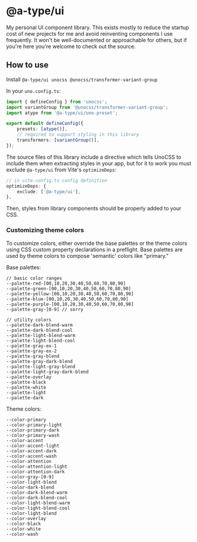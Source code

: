 # @a-type/ui

My personal UI component library. This exists mostly to reduce the startup cost of new projects for me and avoid reinventing components I use frequently. It won't be well-documented or approachable for others, but if you're here you're welcome to check out the source.

## How to use

Install `@a-type/ui unocss @unocss/transformer-variant-group`

In your `uno.config.ts`:

```ts
import { defineConfig } from 'unocss';
import variantGroup from '@unocss/transformer-variant-group';
import atype from '@a-type/ui/uno-preset';

export default defineConfig({
	presets: [atype()],
	// required to support styling in this library
	transformers: [variantGroup()],
});
```

The source files of this library include a directive which tells UnoCSS to include them when extracting styles in your app, but for it to work you must exclude `@a-type/ui` from Vite's `optimizeDeps`:

```ts
// in vite.config.ts config definition
optimizeDeps: {
	exclude: ['@a-type/ui'],
},
```

Then, styles from library components should be properly added to your CSS.

### Customizing theme colors

To customize colors, either override the base palettes or the theme colors using CSS custom property declarations in a preflight. Base palettes are used by theme colors to compose 'semantic' colors like "primary."

Base palettes:

```
// basic color ranges
--palette-red-[00,10,20,30,40,50,60,70,80,90]
--palette-green-[00,10,20,30,40,50,60,70,80,90]
--palette-yellow-[00,10,20,30,40,50,60,70,80,90]
--palette-blue-[00,10,20,30,40,50,60,70,80,90]
--palette-purple-[00,10,20,30,40,50,60,70,80,90]
--palette-gray-[0-9] // sorry

// utility colors
--palette-dark-blend-warm
--palette-dark-blend-cool
--palette-light-blend-warm
--palette-light-blend-cool
--palette-gray-ex-1
--palette-gray-ex-2
--palette-gray-blend
--palette-gray-dark-blend
--palette-light-gray-blend
--palette-light-gray-dark-blend
--palette-overlay
--palette-black
--palette-white
--palette-light
--palette-dark
```

Theme colors:

```
--color-primary
--color-primary-light
--color-primary-dark
--color-primary-wash
--color-accent
--color-accent-light
--color-accent-dark
--color-accent-wash
--color-attention
--color-attention-light
--color-attention-dark
--color-gray-[0-9]
--color-light-blend
--color-dark-blend
--color-dark-blend-warm
--color-dark-blend-cool
--color-light-blend-warm
--color-light-blend-cool
--color-light-blend
--color-overlay
--color-black
--color-white
--color-wash
```
